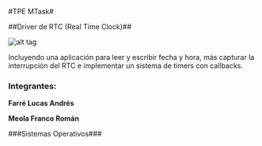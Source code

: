 #TPE MTask#

##Driver de RTC (Real Time Clock)##

![alt tag](http://s4.postimg.org/l7jpqe9vx/MTask.png)

Incluyendo una aplicación para leer y escribir fecha y hora, más capturar la interrupción del RTC e implementar un sistema de timers con callbacks.

### Integrantes: ###

**Farré Lucas Andrés**

**Meola Franco Román**

###Sistemas Operativos###
